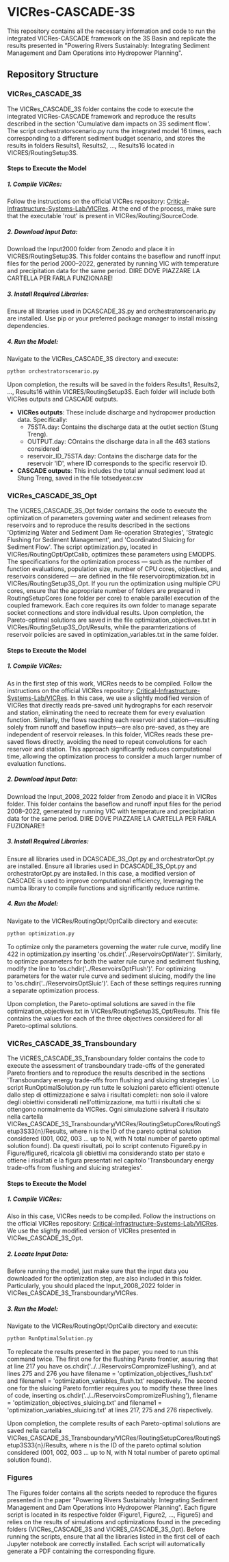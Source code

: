 # VICRes-CASCADE-3S
This repository contains all the necessary information and code to run the integrated VICRes-CASCADE framework on the 3S Basin and replicate the results presented in "Powering Rivers Sustainably: Integrating Sediment Management and Dam Operations into Hydropower Planning".
## Repository Structure
### VICRes_CASCADE_3S
The VICRes_CASCADE_3S folder contains the code to execute the integrated VICRes-CASCADE framework and reproduce the results described in the section 'Cumulative dam impacts on 3S sediment flow'.
The script orchestratorscenario.py runs the integrated model 16 times, each corresponding to a different sediment budget scenario, and stores the results in folders Results1, Results2, ..., Results16 located in VICRES/RoutingSetup3S.
#### Steps to Execute the Model
##### 1. Compile VICRes:
Follow the instructions on the official VICRes repository: [Critical-Infrastructure-Systems-Lab/VICRes](https://github.com/Critical-Infrastructure-Systems-Lab/VICRes).
At the end of the process, make sure that the executable 'rout' is present in VICRes/Routing/SourceCode.
##### 2. Download Input Data:
Download the Input2000 folder from Zenodo and place it in VICRES/RoutingSetup3S. This folder contains the baseflow and runoff input files for the period 2000–2022, generated by running VIC with temperature and precipitation data for the same period. DIRE DOVE PIAZZARE LA CARTELLA PER FARLA FUNZIONARE!
##### 3. Install Required Libraries:
Ensure all libraries used in DCASCADE_3S.py and orchestratorscenario.py are installed. Use pip or your preferred package manager to install missing dependencies.
##### 4. Run the Model:
Navigate to the VICRes_CASCADE_3S directory and execute:
```bash
python orchestratorscenario.py
```
Upon completion, the results will be saved in the folders Results1, Results2, ..., Results16 within VICRES/RoutingSetup3S. Each folder will include both VICRes outputs and CASCADE outputs.
- **VICRes outputs**: These include discharge and hydropower production data. Specifically:
  - 75STA.day: Contains the discharge data at the outlet section (Stung Treng).
  - OUTPUT.day: COntains the discharge data in all the 463 stations considered
  - reservoir_ID_75STA.day: Contains the discharge data for the reservoir 'ID', where ID corresponds to the specific reservoir ID.
- **CASCADE outputs**: This includes the total annual sediment load at Stung Treng, saved in the file totsedyear.csv
### VICRes_CASCADE_3S_Opt
The VICRES_CASCADE_3S_Opt folder contains the code to execute the optimization of parameters governing water and sediment releases from reservoirs and to reproduce the results described in the sections 'Optimizing Water and Sediment Dam Re-operation Strategies', 'Strategic Flushing for Sediment Management', and 'Coordinated Sluicing for Sediment Flow'.
The script optimization.py, located in VICRes/RoutingOpt/OptCalib, optimizes these parameters using EMODPS. The specifications for the optimization process — such as the number of function evaluations, population size, number of CPU cores, objectives, and reservoirs considered — are defined in the file reservoiroptimization.txt in VICRes/RoutingSetup3S_Opt.
If you run the optimization using multiple CPU cores, ensure that the appropriate number of folders are prepared in RoutingSetupCores (one folder per core) to enable parallel execution of the coupled framework. Each core requires its own folder to manage separate socket connections and store individual results.
Upon completion, the Pareto-optimal solutions are saved in the file optimization_objectives.txt in VICRes/RoutingSetup3S_Opt/Results, while the paramterizations of reservoir policies are saved in optimization_variables.txt in the same folder.
#### Steps to Execute the Model
##### 1. Compile VICRes:
As in the first step of this work, VICRes needs to be compiled. Follow the instructions on the official VICRes repository: [Critical-Infrastructure-Systems-Lab/VICRes](https://github.com/Critical-Infrastructure-Systems-Lab/VICRes). In this case, we use a slightly modified version of VICRes that directly reads pre-saved unit hydrographs for each reservoir and station, eliminating the need to recreate them for every evaluation function. Similarly, the flows reaching each reservoir and station—resulting solely from runoff and baseflow inputs—are also pre-saved, as they are independent of reservoir releases. In this folder, VICRes reads these pre-saved flows directly, avoiding the need to repeat convolutions for each reservoir and station. This approach significantly reduces computational time, allowing the optimization process to consider a much larger number of evaluation functions.
##### 2. Download Input Data:
Download the Input_2008_2022 folder from Zenodo and place it in VICRes folder. This folder contains the baseflow and runoff input files for the period 2008–2022, generated by running VIC with temperature and precipitation data for the same period. DIRE DOVE PIAZZARE LA CARTELLA PER FARLA FUZIONARE!!
##### 3. Install Required Libraries:
Ensure all libraries used in DCASCADE_3S_Opt.py and orchestratorOpt.py are installed. Ensure all libraries used in DCASCADE_3S_Opt.py and orchestratorOpt.py are installed. In this case, a modified version of CASCADE is used to improve computational efficiency, leveraging the numba library to compile functions and significantly reduce runtime.
##### 4. Run the Model:
Navigate to the VICRes/RoutingOpt/OptCalib directory and execute:
```bash
python optimization.py
```
To optimize only the parameters governing the water rule curve, modify line 422 in optimization.py inserting 'os.chdir('../ReservoirsOptWater')'.
Similarly, to optimize parameters for both the water rule curve and sediment flushing, modify the line to 'os.chdir('../ReservoirsOptFlush')'.
For optimizing parameters for the water rule curve and sediment sluicing, modify the line to 'os.chdir('../ReservoirsOptSluic')'.
Each of these settings requires running a separate optimization process.

Upon completion, the Pareto-optimal solutions are saved in the file optimization_objectives.txt in VICRes/RoutingSetup3S_Opt/Results. This file contains the values for each of the three objectives considered for all Pareto-optimal solutions.

### VICRes_CASCADE_3S_Transboundary
The VICRES_CASCADE_3S_Transboundary folder contains the code to execute the assessment of transboundary trade-offs of the generated Pareto frontiers and to reproduce the results described in the sections 'Transboundary energy trade-offs from flushing and sluicing strategies'.
Lo script RunOptimalSolution.py run tutte le soluzioni pareto efficienti ottenute dallo step di ottimizzazione e salva i risultati completi: non solo il valore degli obiettivi considerati nell'ottimizzazione, ma tutti i risultati che si ottengono normalmente da VICRes. Ogni simulazione salverà il risultato nella cartella VICRes_CASCADE_3S_Transboundary/VICRes/RoutingSetupCores/RoutingSetup3S33{n}/Results, where n is the ID of the pareto optimal solution considered (001, 002, 003 ... up to N, with N total number of pareto optimal solution found).
Da questi risultati, poi lo script contenuto Figure6.py in Figure/figure6, ricalcola gli obiettivi ma considerando stato per stato e ottiene i risultati e la figura presentati nel capitolo 'Transboundary energy trade-offs from flushing and sluicing strategies'.
#### Steps to Execute the Model
##### 1. Compile VICRes:
Also in this case, VICRes needs to be compiled. Follow the instructions on the official VICRes repository: [Critical-Infrastructure-Systems-Lab/VICRes](https://github.com/Critical-Infrastructure-Systems-Lab/VICRes). We use the slightly modified version of VICRes presented in VICRes_CASCADE_3S_Opt. 
##### 2. Locate Input Data:
Before running the model, just make sure that the input data you downloaded for the optimization step, are also included in this folder. Particularly, you should placed the Input_2008_2022 folder in VICRes_CASCADE_3S_Transboundary/VICRes.
##### 3. Run the Model:
Navigate to the VICRes/RoutingOpt/OptCalib directory and execute:
```bash
python RunOptimalSolution.py
```
To replecate the results presented in the paper, you need to run this command twice. The first one for the flushing Pareto frontier, assuring that at line 217 you have os.chdir('../../ReservoirsCompromizeFlushing'), and at lines 275 and 276 you have filename = 'optimization_objectives_flush.txt' and filename1 = 'optimization_variables_flush.txt' respectively.
The second one for the sluicing Pareto forntier requires you to modify these three lines of code, inserting os.chdir('../../ReservoirsCompromizeFlushing'), filename = 'optimization_objectives_sluicing.txt' and filename1 = 'optimization_variables_sluicing.txt' at lines 217, 275 and 276 rispectively.

Upon completion, the complete results of each Pareto-optimal solutions are saved nella cartella VICRes_CASCADE_3S_Transboundary/VICRes/RoutingSetupCores/RoutingSetup3S33{n}/Results, where n is the ID of the pareto optimal solution considered (001, 002, 003 ... up to N, with N total number of pareto optimal solution found).

### Figures
The Figures folder contains all the scripts needed to reproduce the figures presented in the paper "Powering Rivers Sustainably: Integrating Sediment Management and Dam Operations into Hydropower Planning". Each figure script is located in its respective folder (Figure1, Figure2, ..., Figure5) and relies on the results of simulations and optimizations found in the preceding folders (VICRes_CASCADE_3S and VICRES_CASCADE_3S_Opt).
Before running the scripts, ensure that all the libraries listed in the first cell of each Jupyter notebook are correctly installed. Each script will automatically generate a PDF containing the corresponding figure.
